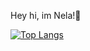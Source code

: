 Hey hi, im Nela!👋

[![Top Langs](https://github-readme-stats.vercel.app/api/top-langs/?username=shimiiya)](https://github.com/shimiiya/github-readme-stats)

